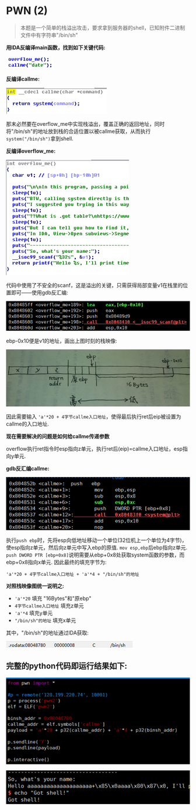 # PWN (2)
> 本题是一个简单的栈溢出攻击，要求拿到服务器的shell，已知附件二进制文件中有字符串"/bin/sh"

**用IDA反编译main函数，找到如下关键代码:**

![code_main](screenshot/code_main.png)

**反编译callme:**

![code_callme1](screenshot/code_callme1.png)

那末必然要在overflow_me中实现栈溢出，覆盖正确的返回地址，同时将"/bin/sh"的地址放到栈的合适位置以被callme获取，从而执行`system("/bin/sh")`拿到shell.

**反编译overflow_me:**

![code_overflow_me1](screenshot/code_overflow_me1.png)

代码中使用了不安全的scanf，这是溢出的关键，只需获得局部变量v1在栈里的位置即可——使用gdb反汇编:

![code_overflow_me2](screenshot/code_overflow_me2.png)

ebp-0x10便是v1的地址，画出上图时刻的栈映像:

![stack](screenshot/stack.png)

因此需要输入 `'a'*20 + 4字节callme入口地址`，使得最后执行ret后eip被设置为callme的入口地址.

**现在需要解决的问题是如何给callme传递参数**

overflow执行ret指令时esp指向z单元，执行ret后(eip)=callme入口地址，esp指向y单元.

**gdb反汇编callme:**

![code_callme2](screenshot/code_callme2.png)

执行`push ebp`时，先将esp向低地址移动一个单位(32位机上一个单位为4字节)，使esp指向z单元，然后向z单元中写入ebp的原值. `mov esp,ebp`后ebp指向z单元. `push DWORD PTR [ebp+0x8]`说明需要从ebp+0x8处获取system函数的参数，而ebp+0x8指向x单元. 因此最终的填充字节为:

`'a'*20 + 4字节callme入口地址 + 'a'*4 + "/bin/sh"的地址`

**对照栈映像图统一说明之:**

* `'a'*20` 填充 "16Bytes"和"原ebp"
* `4字节callme入口地址` 填充z单元
* `'a'*4` 填充y单元
* `"/bin/sh"的地址` 填充x单元

其中，"/bin/sh"的地址通过IDA获取:

![str](screenshot/str.png)

## 完整的python代码即运行结果如下:

![test2.py](screenshot/test2.py.png)

![res](screenshot/res.png)